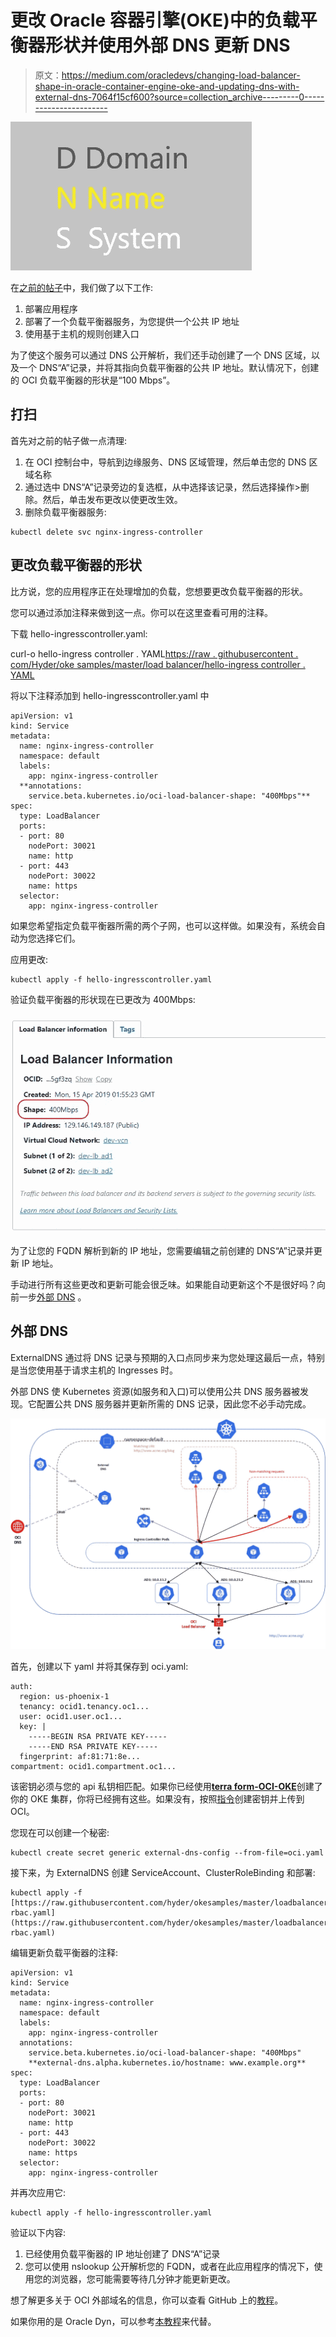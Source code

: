 # 更改 Oracle 容器引擎(OKE)中的负载平衡器形状并使用外部 DNS 更新 DNS

> 原文：<https://medium.com/oracledevs/changing-load-balancer-shape-in-oracle-container-engine-oke-and-updating-dns-with-external-dns-7064f15cf600?source=collection_archive---------0----------------------->

![](img/332b78c88aa834cce0515c5b895d0b0c.png)

在[之前的帖子](/oracledevs/loadbalancer-service-oracle-container-engine-oke-and-oci-dns-d7b1f7b4f9bd)中，我们做了以下工作:

1.  部署应用程序
2.  部署了一个负载平衡器服务，为您提供一个公共 IP 地址
3.  使用基于主机的规则创建入口

为了使这个服务可以通过 DNS 公开解析，我们还手动创建了一个 DNS 区域，以及一个 DNS“A”记录，并将其指向负载平衡器的公共 IP 地址。默认情况下，创建的 OCI 负载平衡器的形状是“100 Mbps”。

## 打扫

首先对之前的帖子做一点清理:

1.  在 OCI 控制台中，导航到边缘服务、DNS 区域管理，然后单击您的 DNS 区域名称
2.  通过选中 DNS“A”记录旁边的复选框，从中选择该记录，然后选择操作>删除。然后，单击发布更改以使更改生效。
3.  删除负载平衡器服务:

```
kubectl delete svc nginx-ingress-controller
```

## 更改负载平衡器的形状

比方说，您的应用程序正在处理增加的负载，您想要更改负载平衡器的形状。

您可以通过添加注释来做到这一点。你可以在这里查看可用的注释。

下载 hello-ingresscontroller.yaml:

curl-o hello-ingress controller . YAML[https://raw . githubusercontent . com/Hyder/oke samples/master/load balancer/hello-ingress controller . YAML](https://raw.githubusercontent.com/hyder/okesamples/master/loadbalancer/hello-ingresscontroller.yaml)

将以下注释添加到 hello-ingresscontroller.yaml 中

```
apiVersion: v1
kind: Service
metadata:
  name: nginx-ingress-controller
  namespace: default
  labels:
    app: nginx-ingress-controller
  **annotations:
    service.beta.kubernetes.io/oci-load-balancer-shape: "400Mbps"**
spec:
  type: LoadBalancer
  ports:
  - port: 80
    nodePort: 30021
    name: http
  - port: 443
    nodePort: 30022
    name: https
  selector:
    app: nginx-ingress-controller
```

如果您希望指定负载平衡器所需的两个子网，也可以这样做。如果没有，系统会自动为您选择它们。

应用更改:

```
kubectl apply -f hello-ingresscontroller.yaml
```

验证负载平衡器的形状现在已更改为 400Mbps:

![](img/774293cf72c630cda8cdc220953138b0.png)

为了让您的 FQDN 解析到新的 IP 地址，您需要编辑之前创建的 DNS“A”记录并更新 IP 地址。

手动进行所有这些更改和更新可能会很乏味。如果能自动更新这个不是很好吗？向前一步[外部 DNS](https://github.com/kubernetes-incubator/external-dns) 。

## 外部 DNS

ExternalDNS 通过将 DNS 记录与预期的入口点同步来为您处理这最后一点，特别是当您使用基于请求主机的 Ingresses 时。

外部 DNS 使 Kubernetes 资源(如服务和入口)可以使用公共 DNS 服务器被发现。它配置公共 DNS 服务器并更新所需的 DNS 记录，因此您不必手动完成。

![](img/6fe8b628bb1837bfce47d0bc048a5fb1.png)

首先，创建以下 yaml 并将其保存到 oci.yaml:

```
auth:
  region: us-phoenix-1
  tenancy: ocid1.tenancy.oc1...
  user: ocid1.user.oc1...
  key: |
    -----BEGIN RSA PRIVATE KEY-----
    -----END RSA PRIVATE KEY-----
  fingerprint: af:81:71:8e...
compartment: ocid1.compartment.oc1...
```

该密钥必须与您的 api 私钥相匹配。如果你已经使用[**terra form-OCI-OKE**](https://github.com/oracle-terraform-modules/terraform-oci-oke)创建了你的 OKE 集群，你将已经拥有这些。如果没有，按照[指令](https://github.com/oracle-terraform-modules/terraform-oci-oke/blob/master/docs/instructions.md)创建密钥并上传到 OCI。

您现在可以创建一个秘密:

```
kubectl create secret generic external-dns-config --from-file=oci.yaml
```

接下来，为 ExternalDNS 创建 ServiceAccount、ClusterRoleBinding 和部署:

```
kubectl apply -f   [https://raw.githubusercontent.com/hyder/okesamples/master/loadbalancer/externaldns-rbac.yaml](https://raw.githubusercontent.com/hyder/okesamples/master/loadbalancer/externaldns-rbac.yaml)
```

编辑更新负载平衡器的注释:

```
apiVersion: v1
kind: Service
metadata:
  name: nginx-ingress-controller
  namespace: default
  labels:
    app: nginx-ingress-controller
  annotations:
    service.beta.kubernetes.io/oci-load-balancer-shape: "400Mbps"
    **external-dns.alpha.kubernetes.io/hostname: www.example.org**
spec:
  type: LoadBalancer
  ports:
  - port: 80
    nodePort: 30021
    name: http
  - port: 443
    nodePort: 30022
    name: https
  selector:
    app: nginx-ingress-controller
```

并再次应用它:

```
kubectl apply -f hello-ingresscontroller.yaml
```

验证以下内容:

1.  已经使用负载平衡器的 IP 地址创建了 DNS“A”记录
2.  您可以使用 nslookup 公开解析您的 FQDN，或者在此应用程序的情况下，使用您的浏览器，您可能需要等待几分钟才能更新更改。

想了解更多关于 OCI 外部域名的信息，你可以查看 GitHub 上的[教程](https://github.com/kubernetes-incubator/external-dns/blob/master/docs/tutorials/oracle.md)。

如果你用的是 Oracle Dyn，可以参考[本教程](https://github.com/kubernetes-incubator/external-dns/blob/master/docs/tutorials/dyn.md)来代替。